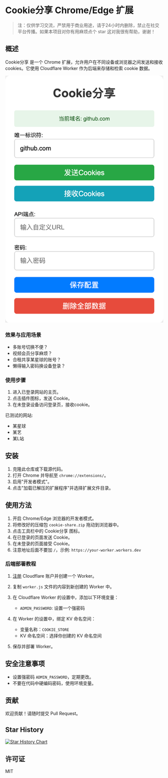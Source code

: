 # Cookie分享 Chrome/Edge 扩展

> 注：仅供学习交流，严禁用于商业用途，请于24小时内删除，禁止在社交平台传播。如果本项目对你有用麻烦点个 star 这对我很有帮助，谢谢！

## 概述

Cookie分享 是一个 Chrome 扩展，允许用户在不同设备或浏览器之间发送和接收 cookies。它使用 Cloudflare Worker 作为后端来存储和检索 cookie 数据。

![image](./assets/image-20240915012835839.png)

### 效果与应用场景
- 多账号切换不便？
- 视频会员分享麻烦？
- 合租共享某星球的账号？
- 懒得输入密码换设备登录？

### 使用步骤
1. 进入已登录网站的主页。
2. 点击插件图标，发送 Cookie。
3. 在未登录设备访问登录页，接收cookie。

已测试的网站:
- 某星球
- 某艺
- 某L站


## 安装

1. 克隆此仓库或下载源代码。
2. 打开 Chrome 并导航至 `chrome://extensions/`。
3. 启用"开发者模式"。
4. 点击"加载已解压的扩展程序"并选择扩展文件目录。

## 使用方法

1. 开启 Chrome/Edge 浏览器的开发者模式。
2. 将修改好的压缩包 `cookie-share.zip` 拖动到浏览器中。
3. 点击工具栏中的 Cookie分享 图标。
4. 在已登录的页面发送 Cookie。
5. 在未登录的页面接受 Cookie。
6. 注意地址后面不要加 `/`，示例: `https://your-worker.workers.dev`

### 后端部署教程

1. [注册](https://dash.cloudflare.com/sign-up) Cloudflare 账户并创建一个 Worker。

2. 复制 `worker.js` 文件的内容到新创建的 Worker 中。

3. 在 Cloudflare Worker 的设置中，添加以下环境变量：
   - `ADMIN_PASSWORD`: 设置一个强密码

4. 在 Worker 的设置中，绑定 KV 命名空间：
   - 变量名称：`COOKIE_STORE`
   - KV 命名空间：选择你创建的 KV 命名空间

5. 保存并部署 Worker。

## 安全注意事项

- 设置强密码 `ADMIN_PASSWORD`，定期更改。
- 不要在代码中硬编码密码，使用环境变量。



## 贡献

欢迎贡献！请随时提交 Pull Request。

## Star History

[![Star History Chart](https://api.star-history.com/svg?repos=duolabemng6/cookie-share&type=Date)](https://star-history.com/#duolabemng6/cookie-share&Date)

## 许可证

MIT